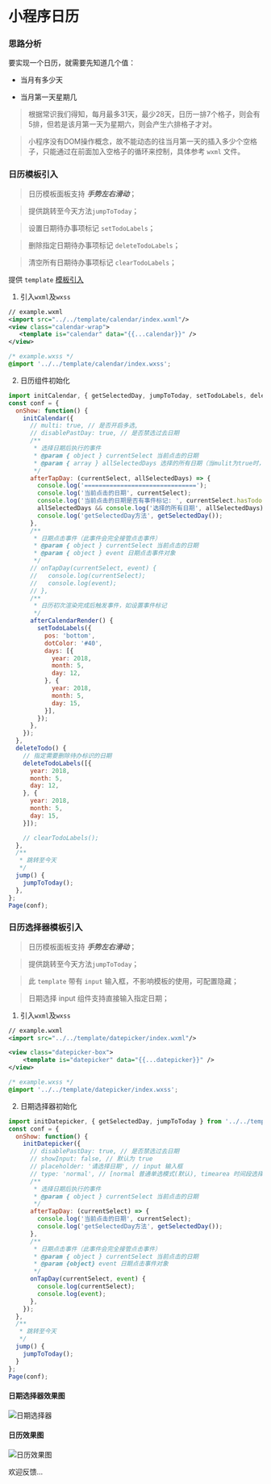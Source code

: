 # 小程序日历

### 思路分析

要实现一个日历，就需要先知道几个值：

- 当月有多少天

- 当月第一天星期几


> 根据常识我们得知，每月最多31天，最少28天，日历一排7个格子，则会有5排，但若是该月第一天为星期六，则会产生六排格子才对。

> 小程序没有DOM操作概念，故不能动态的往当月第一天的插入多少个空格子，只能通过在前面加入空格子的循环来控制，具体参考 `wxml` 文件。

### 日历模板引入
> 日历模板面板支持 ***手势左右滑动***；

> 提供跳转至今天方法`jumpToToday`；

> 设置日期待办事项标记 `setTodoLabels`；

> 删除指定日期待办事项标记 `deleteTodoLabels`；

> 清空所有日期待办事项标记 `clearTodoLabels`；

提供 `template` [模板引入](https://mp.weixin.qq.com/debug/wxadoc/dev/framework/view/wxml/template.html)

1. 引入`wxml`及`wxss`
```xml
// example.wxml
<import src="../../template/calendar/index.wxml"/>
<view class="calendar-wrap">
   <template is="calendar" data="{{...calendar}}" />
</view>
```
```css
/* example.wxss */
@import '../../template/calendar/index.wxss';
```

2. 日历组件初始化
```js
import initCalendar, { getSelectedDay, jumpToToday, setTodoLabels, deleteTodoLabels, clearTodoLabels } from '../../template/calendar/index';
const conf = {
  onShow: function() {
    initCalendar({
      // multi: true, // 是否开启多选,
      // disablePastDay: true, // 是否禁选过去日期
      /**
       * 选择日期后执行的事件
       * @param { object } currentSelect 当前点击的日期
       * @param { array } allSelectedDays 选择的所有日期（当mulit为true时，才有allSelectedDays参数）
       */
      afterTapDay: (currentSelect, allSelectedDays) => {
        console.log('===============================');
        console.log('当前点击的日期', currentSelect);
        console.log('当前点击的日期是否有事件标记: ', currentSelect.hasTodo || false);
        allSelectedDays && console.log('选择的所有日期', allSelectedDays);
        console.log('getSelectedDay方法', getSelectedDay());
      },
      /**
       * 日期点击事件（此事件会完全接管点击事件）
       * @param { object } currentSelect 当前点击的日期
       * @param { object } event 日期点击事件对象
       */
      // onTapDay(currentSelect, event) {
      //   console.log(currentSelect);
      //   console.log(event);
      // },
      /**
       * 日历初次渲染完成后触发事件，如设置事件标记
       */
      afterCalendarRender() {
        setTodoLabels({
          pos: 'bottom',
          dotColor: '#40',
          days: [{
            year: 2018,
            month: 5,
            day: 12,
          }, {
            year: 2018,
            month: 5,
            day: 15,
          }],
        });
      },
    });
  },
  deleteTodo() {
    // 指定需要删除待办标识的日期
    deleteTodoLabels([{
      year: 2018,
      month: 5,
      day: 12,
    }, {
      year: 2018,
      month: 5,
      day: 15,
    }]);

    // clearTodoLabels();
  },
  /**
   * 跳转至今天
   */
  jump() {
    jumpToToday();
  },
};
Page(conf);
```
### 日历选择器模板引入
> 日历模板面板支持 ***手势左右滑动***；

> 提供跳转至今天方法`jumpToToday`；

> 此 `template` 带有 `input` 输入框，不影响模板的使用，可配置隐藏；

> 日期选择 input 组件支持直接输入指定日期；

1. 引入`wxml`及`wxss`
```xml
// example.wxml
<import src="../../template/datepicker/index.wxml"/>

<view class="datepicker-box">
	<template is="datepicker" data="{{...datepicker}}" />
</view>
```
```css
/* example.wxss */
@import '../../template/datepicker/index.wxss';
```

2. 日期选择器初始化
```js
import initDatepicker, { getSelectedDay, jumpToToday } from '../../template/datepicker/index';
const conf = {
  onShow: function() {
    initDatepicker({
      // disablePastDay: true, // 是否禁选过去日期
      // showInput: false, // 默认为 true
      // placeholder: '请选择日期', // input 输入框
      // type: 'normal', // [normal 普通单选模式(默认), timearea 时间段选择模式(待开发), multiSelect 多选模式(待完善)]
      /**
       * 选择日期后执行的事件
       * @param { object } currentSelect 当前点击的日期
       */
      afterTapDay: (currentSelect) => {
        console.log('当前点击的日期', currentSelect);
        console.log('getSelectedDay方法', getSelectedDay());
      },
      /**
       * 日期点击事件（此事件会完全接管点击事件）
       * @param { object } currentSelect 当前点击的日期
       * @param {object} event 日期点击事件对象
       */
      onTapDay(currentSelect, event) {
        console.log(currentSelect);
        console.log(event);
      },
    });
  },
  /**
   * 跳转至今天
   */
  jump() {
    jumpToToday();
  }
};
Page(conf);
```
#### 日期选择器效果图
![日期选择器](https://raw.githubusercontent.com/treadpit/wx_calendar/develop/screenshot/screenshow_datepicker.gif)

#### 日历效果图

![日历效果图](https://raw.githubusercontent.com/treadpit/wx_calendar/develop/screenshot/screenshot_calendar.jpg)

欢迎反馈...
